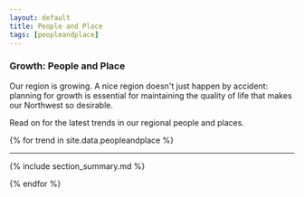 ```yaml
---
layout: default
title: People and Place
tags: [peopleandplace]
---
```


### Growth: People and Place

Our region is growing. A nice region doesn't just happen by accident: planning for growth is essential for maintaining the quality of life that makes our Northwest so desirable.

Read on for the latest trends in our regional people and places.

{% for trend in site.data.peopleandplace %}

---
{% include section_summary.md %}

{% endfor %}
